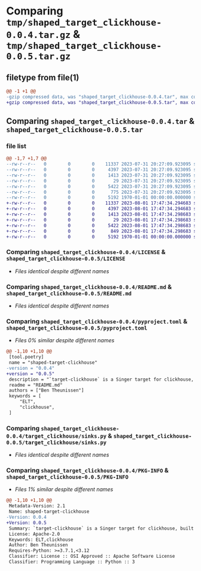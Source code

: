 # Comparing `tmp/shaped_target_clickhouse-0.0.4.tar.gz` & `tmp/shaped_target_clickhouse-0.0.5.tar.gz`

## filetype from file(1)

```diff
@@ -1 +1 @@
-gzip compressed data, was "shaped_target_clickhouse-0.0.4.tar", max compression
+gzip compressed data, was "shaped_target_clickhouse-0.0.5.tar", max compression
```

## Comparing `shaped_target_clickhouse-0.0.4.tar` & `shaped_target_clickhouse-0.0.5.tar`

### file list

```diff
@@ -1,7 +1,7 @@
--rw-r--r--   0        0        0    11337 2023-07-31 20:27:09.923095 shaped_target_clickhouse-0.0.4/LICENSE
--rw-r--r--   0        0        0     4397 2023-07-31 20:27:09.923095 shaped_target_clickhouse-0.0.4/README.md
--rw-r--r--   0        0        0     1413 2023-07-31 20:27:09.923095 shaped_target_clickhouse-0.0.4/pyproject.toml
--rw-r--r--   0        0        0       29 2023-07-31 20:27:09.923095 shaped_target_clickhouse-0.0.4/target_clickhouse/__init__.py
--rw-r--r--   0        0        0     5422 2023-07-31 20:27:09.923095 shaped_target_clickhouse-0.0.4/target_clickhouse/sinks.py
--rw-r--r--   0        0        0      775 2023-07-31 20:27:09.923095 shaped_target_clickhouse-0.0.4/target_clickhouse/target.py
--rw-r--r--   0        0        0     5192 1970-01-01 00:00:00.000000 shaped_target_clickhouse-0.0.4/PKG-INFO
+-rw-r--r--   0        0        0    11337 2023-08-01 17:47:34.294683 shaped_target_clickhouse-0.0.5/LICENSE
+-rw-r--r--   0        0        0     4397 2023-08-01 17:47:34.294683 shaped_target_clickhouse-0.0.5/README.md
+-rw-r--r--   0        0        0     1413 2023-08-01 17:47:34.298683 shaped_target_clickhouse-0.0.5/pyproject.toml
+-rw-r--r--   0        0        0       29 2023-08-01 17:47:34.298683 shaped_target_clickhouse-0.0.5/target_clickhouse/__init__.py
+-rw-r--r--   0        0        0     5422 2023-08-01 17:47:34.298683 shaped_target_clickhouse-0.0.5/target_clickhouse/sinks.py
+-rw-r--r--   0        0        0      849 2023-08-01 17:47:34.298683 shaped_target_clickhouse-0.0.5/target_clickhouse/target.py
+-rw-r--r--   0        0        0     5192 1970-01-01 00:00:00.000000 shaped_target_clickhouse-0.0.5/PKG-INFO
```

### Comparing `shaped_target_clickhouse-0.0.4/LICENSE` & `shaped_target_clickhouse-0.0.5/LICENSE`

 * *Files identical despite different names*

### Comparing `shaped_target_clickhouse-0.0.4/README.md` & `shaped_target_clickhouse-0.0.5/README.md`

 * *Files identical despite different names*

### Comparing `shaped_target_clickhouse-0.0.4/pyproject.toml` & `shaped_target_clickhouse-0.0.5/pyproject.toml`

 * *Files 0% similar despite different names*

```diff
@@ -1,10 +1,10 @@
 [tool.poetry]
 name = "shaped-target-clickhouse"
-version = "0.0.4"
+version = "0.0.5"
 description = "`target-clickhouse` is a Singer target for clickhouse, built with the Meltano Singer SDK."
 readme = "README.md"
 authors = ["Ben Theunissen"]
 keywords = [
     "ELT",
     "clickhouse",
 ]
```

### Comparing `shaped_target_clickhouse-0.0.4/target_clickhouse/sinks.py` & `shaped_target_clickhouse-0.0.5/target_clickhouse/sinks.py`

 * *Files identical despite different names*

### Comparing `shaped_target_clickhouse-0.0.4/PKG-INFO` & `shaped_target_clickhouse-0.0.5/PKG-INFO`

 * *Files 1% similar despite different names*

```diff
@@ -1,10 +1,10 @@
 Metadata-Version: 2.1
 Name: shaped-target-clickhouse
-Version: 0.0.4
+Version: 0.0.5
 Summary: `target-clickhouse` is a Singer target for clickhouse, built with the Meltano Singer SDK.
 License: Apache-2.0
 Keywords: ELT,clickhouse
 Author: Ben Theunissen
 Requires-Python: >=3.7.1,<3.12
 Classifier: License :: OSI Approved :: Apache Software License
 Classifier: Programming Language :: Python :: 3
```


